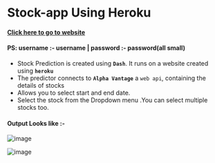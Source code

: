 # Stock-app Using Heroku

#### **[Click here to go to website](https://balaji-stock-app.herokuapp.com/)**
#### PS: username :- username | password :- password(all small)

* Stock Prediction is created using **`Dash`**. It runs on a website created using **`heroku`**
* The predictor connects to **`Alpha Vantage`** a `web api`, containing the details of stocks
* Allows you to select start and end date.
* Select the stock from the Dropdown menu .You can select multiple stocks too.
#### Output Looks like :-
![image](https://user-images.githubusercontent.com/87026163/135470732-789e5c53-a336-4415-9740-2a92e38440b5.png)

![image](https://user-images.githubusercontent.com/87026163/135470540-1414413c-b2b2-4b65-8975-4b6bcff40af1.png)
